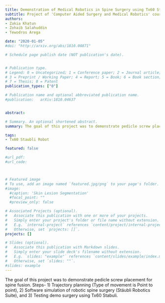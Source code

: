 ```yaml
---
title: Demonstration of Medical Robotics in Spine Surgery using Tx60 Staubli Robot
subtitle: Project of 'Computer Aided Surgery and Medical Robotics' course  (​ Master's Third Semester at University of Girona, January 2020) 
authors:
- Zakia Khatun
- Zohaib Salahuddin
- Tewodros Arega

date: "2020-01-05"
#doi: "http://arxiv.org/abs/1810.00871"

# Schedule page publish date (NOT publication's date).


# Publication type.
# Legend: 0 = Uncategorized; 1 = Conference paper; 2 = Journal article;
# 3 = Preprint / Working Paper; 4 = Report; 5 = Book; 6 = Book section;
# 7 = Thesis; 8 = Patent
publication_types: ["0"]

# Publication name and optional abbreviated publication name.
#publication: 	arXiv:1810.04637


abstract: 

# Summary. An optional shortened abstract.
summary: The goal of this project was to demonstrate pedicle screw placement for spine fusion. Steps- 1) Trajectory planning (Type of movement is Point to point), 2) Software simulation of robotic spine surgery (Stäubli Robotics Suite), and 3) Testing demo surgery using Tx60 Stabuli.

tags:
- Tx60 Staubli Robot 

featured: false

#url_pdf:
#url_code: 



# Featured image
# To use, add an image named `featured.jpg/png` to your page's folder.
#image:
  #caption: 'Skin Lesion Segmentation'
  #focal_point: ""
  #preview_only: false

# Associated Projects (optional).
#   Associate this publication with one or more of your projects.
#   Simply enter your project's folder or file name without extension.
#   E.g. `internal-project` references `content/project/internal-project/index.md`.
#   Otherwise, set `projects: []`.
projects: []

# Slides (optional).
#   Associate this publication with Markdown slides.
#   Simply enter your slide deck's filename without extension.
#   E.g. `slides: "example"` references `content/slides/example/index.md`.
#   Otherwise, set `slides: ""`.
#slides: example
---
```


The goal of this project was to demonstrate pedicle screw placement for spine fusion. Steps- 1) Trajectory planning (Type of movement is Point to point), 2) Software simulation of robotic spine surgery (Stäubli Robotics Suite), and 3) Testing demo surgery using Tx60 Stabuli.
